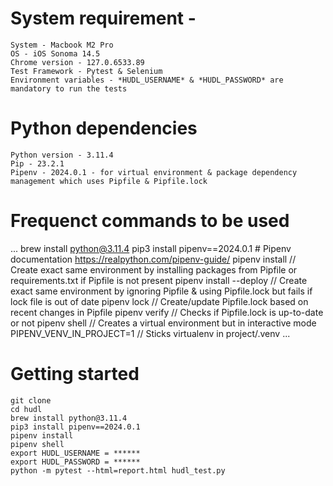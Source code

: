 # System requirement -
    System - Macbook M2 Pro
    OS - iOS Sonoma 14.5
    Chrome version - 127.0.6533.89
    Test Framework - Pytest & Selenium
    Environment variables - *HUDL_USERNAME* & *HUDL_PASSWORD* are mandatory to run the tests

    
# Python dependencies
    Python version - 3.11.4
    Pip - 23.2.1
    Pipenv - 2024.0.1 - for virtual environment & package dependency management which uses Pipfile & Pipfile.lock

# Frequenct commands to be used
... 
    brew install python@3.11.4
    pip3 install pipenv==2024.0.1
    # Pipenv documentation https://realpython.com/pipenv-guide/
    pipenv install              // Create exact same environment by installing packages from Pipfile or requirements.txt if Pipfile is not present
    pipenv install --deploy     // Create exact same environment by ignoring Pipfile & using Pipfile.lock but fails if lock file is out of date
    pipenv lock                 // Create/update Pipfile.lock based on recent changes in Pipfile
    pipenv verify               // Checks if Pipfile.lock is up-to-date or not
    pipenv shell                // Creates a virtual environment but in interactive mode
    PIPENV_VENV_IN_PROJECT=1    // Sticks virtualenv in project/.venv
...

# Getting started
    git clone
    cd hudl
    brew install python@3.11.4
    pip3 install pipenv==2024.0.1
    pipenv install
    pipenv shell
    export HUDL_USERNAME = ******
    export HUDL_PASSWORD = ******
    python -m pytest --html=report.html hudl_test.py
